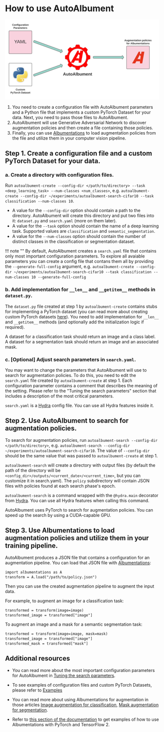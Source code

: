 # How to use AutoAlbument

![How to use AutoAlbument](../images/autoalbument/how_to_use/autoalbument_usage.png "How to use AutoAlbument")

1. You need to create a configuration file with AutoAlbument parameters and a Python file that implements a custom PyTorch Dataset for your data. Next, you need to pass those files to AutoAlbument.
2. AutoAlbument will use Generative Adversarial Network to discover augmentation policies and then create a file containing those policies.
3. Finally, you can use [Albumentations](../index.md) to load augmentation policies from the file and utilize them in your computer vision pipeline.

## Step 1. Create a configuration file and a custom PyTorch Dataset for your data.

### a. Create a directory with configuration files.
 Run `autoalbument-create --config-dir </path/to/directory> --task <deep_learning_task> --num-classes <num_classes>`, e.g. `autoalbument-create --config-dir ~/experiments/autoalbument-search-cifar10 --task classification --num-classes 10`.
 - A value for the `--config-dir` option should contain a path to the directory. AutoAlbument will create this directory and put two files into it: `dataset.py` and `search.yaml` (more on them later).
  - A value for the `--task` option should contain the name of a deep learning task. Supported values are `classification` and `semantic_segmentation`.
 - A value for the `--num-classes` option should contain the number of distinct classes in the classification or segmentation dataset.

!!! note ""
    By default, AutoAlbument creates a `search.yaml` file that contains only most important configuration parameters. To explore all avaiable parameters you can create a config file that contans them all by providing the `--generate-full-config` argument, e.g. `autoalbument-create --config-dir ~/experiments/autoalbument-search-cifar10 --task classification --num-classes 10 --generate-full-config`


### b. Add implementation for `__len__` and `__getitem__` methods in `dataset.py`.

The `dataset.py` file created at step 1 by `autoalbument-create` contains stubs for implementing a PyTorch dataset (you can read more about creating custom PyTorch datasets [here](https://pytorch.org/tutorials/beginner/data_loading_tutorial.html)). You need to add implementation for `__len__` and `__getitem__` methods (and optionally add the initialization logic if required).

A dataset for a classification task should return an image and a class label. A dataset for a segmentation task should return an image and an associated mask.

### c. \[Optional\] Adjust search parameters in `search.yaml`.
You may want to change the parameters that AutoAlbument will use to search for augmentation policies. To do this, you need to edit the `search.yaml` file created by `autoalbument-create` at step 1. Each configuration parameter contains a comment that describes the meaning of the setting. Please refer to the  "Tuning the search parameters" section that includes a description of the most critical parameters.

`search.yaml` is a [Hydra](https://hydra.cc/) config file. You can use all Hydra features inside it.


## Step 2. Use AutoAlbument to search for augmentation policies.

To search for augmentation policies, run `autoalbument-search --config-dir </path/to/directory>`, e.g. `autoalbument-search --config-dir ~/experiments/autoalbument-search-cifar10`. The value of `--config-dir` should be the same value that was passed to `autoalbument-create` at step 1.

`autoalbument-search` will create a directory with output files (by default the path of the directory will be `<config_dir>/outputs/<current_date>/<current_time>`, but you can customize it in search.yaml).  The `policy` subdirectory will contain JSON files with policies found at each search phase's epoch.

`autoalbument-search` is a command wrapped with the `@hydra.main` decorator from [Hydra](https://hydra.cc/). You can use all Hydra features when calling this command.

AutoAlbument uses PyTorch to search for augmentation policies. You can speed up the search by using a CUDA-capable GPU.

## Step 3. Use Albumentations to load augmentation policies and utilize them in your training pipeline.
AutoAlbument produces a JSON file that contains a configuration for an augmentation pipeline. You can load that JSON file with [Albumentations](../index.md):

```
import albumentations as A
transform = A.load("/path/to/policy.json")
```

Then you can use the created augmentation pipeline to augment the input data.

For example, to augment an image for a classification task:

```
transformed = transform(image=image)
transformed_image = transformed["image"]
```

To augment an image and a mask for a semantic segmentation task:
```
transformed = transform(image=image, mask=mask)
transformed_image = transformed["image"]
transformed_mask = transformed["mask"]
```

## Additional resources

- You can read more about the most important configuration parameters for AutoAlbument in [Tuning the search parameters](tuning_parameters.md).

- To see examples of configuration files and custom PyTorch Datasets, please refer to [Examples](examples/list.md)

- You can read more about using Albumentations for augmentation in those articles [Image augmentation for classification](../getting_started/image_augmentation.md),
[Mask augmentation for segmentation](../getting_started/mask_augmentation.md).

- Refer to [this section of the documentation](../index.md#examples-of-how-to-use-albumentations-with-different-deep-learning-frameworks) to get examples of how to use Albumentations with PyTorch and TensorFlow 2.
